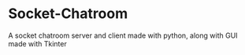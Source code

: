 # Socket-Chatroom
A socket chatroom server and client made with python, along with GUI made with Tkinter
